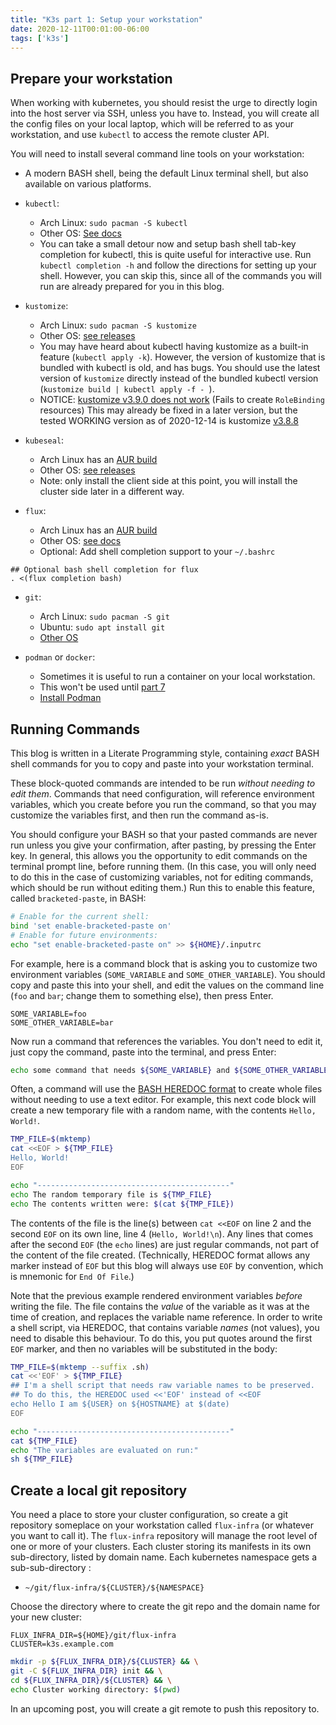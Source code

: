 ```yaml
---
title: "K3s part 1: Setup your workstation"
date: 2020-12-11T00:01:00-06:00
tags: ['k3s']
---
```


## Prepare your workstation

When working with kubernetes, you should resist the urge to directly login into
the host server via SSH, unless you have to. Instead, you will create all the
config files on your local laptop, which will be referred to as your
workstation, and use `kubectl` to access the remote cluster API.

You will need to install several command line tools on your workstation:

 * A modern BASH shell, being the default Linux terminal shell, but also
   available on various platforms.
 * `kubectl`:
   * Arch Linux: `sudo pacman -S kubectl`
   * Other OS: [See docs](https://kubernetes.io/docs/tasks/tools/install-kubectl/#install-using-native-package-management)
   * You can take a small detour now and setup bash shell tab-key completion for
     kubectl, this is quite useful for interactive use. Run `kubectl completion
     -h` and follow the directions for setting up your shell. However, you can
     skip this, since all of the commands you will run are already prepared for
     you in this blog.
       
 * `kustomize`:
   * Arch Linux: `sudo pacman -S kustomize`
   * Other OS: [see releases](https://github.com/kubernetes-sigs/kustomize/releases)
   * You may have heard about kubectl having kustomize as a built-in feature
     (`kubectl apply -k`). However, the version of kustomize that is bundled
     with kubectl is old, and has bugs. You should use the latest version of
     `kustomize` directly instead of the bundled kubectl version (`kustomize
     build | kubectl apply -f - `).
   * NOTICE: [kustomize v3.9.0 does not
     work](https://github.com/kubernetes-sigs/kustomize/issues/3340#issue-761638279)
     (Fails to create `RoleBinding` resources) This may already be fixed in a
     later version, but the tested WORKING version as of 2020-12-14 is kustomize
     [v3.8.8](https://github.com/kubernetes-sigs/kustomize/releases/tag/kustomize%2Fv3.8.8)
     
 * `kubeseal`:
 
   * Arch Linux has an [AUR build](https://aur.archlinux.org/packages/kubeseal/)
   * Other OS: [see releases](https://github.com/bitnami-labs/sealed-secrets/releases)
   * Note: only install the client side at this point, you will install the
     cluster side later in a different way.

 * `flux`:
 
   * Arch Linux has an [AUR build](https://aur.archlinux.org/packages/flux-go/)
   * Other OS: [see docs](https://github.com/fluxcd/flux2/tree/main/install)
   * Optional: Add shell completion support to your `~/.bashrc`
   
```env-static
## Optional bash shell completion for flux
. <(flux completion bash)
```

 * `git`:
   * Arch Linux: `sudo pacman -S git`
   * Ubuntu: `sudo apt install git`
   * [Other OS](https://git-scm.com/downloads)

 * `podman` or `docker`:
   * Sometimes it is useful to run a container on your local workstation.
   * This won't be used until [part 7](/blog/k3s/k3s-07-mutual-tls)
   * [Install Podman](https://podman.io/getting-started/installation)
   
## Running Commands

This blog is written in a Literate Programming style, containing *exact* BASH
shell commands for you to copy and paste into your workstation terminal.

These block-quoted commands are intended to be run *without needing to edit
them*. Commands that need configuration, will reference environment variables,
which you create before you run the command, so that you may customize the
variables first, and then run the command as-is.

You should configure your BASH so that your pasted commands are never run unless
you give your confirmation, after pasting, by pressing the Enter key. In
general, this allows you the opportunity to edit commands on the terminal prompt
line, before running them. (In this case, you will only need to do this in the
case of customizing variables, not for editing commands, which should be run
without editing them.) Run this to enable this feature, called
`bracketed-paste`, in BASH:

```bash
# Enable for the current shell:
bind 'set enable-bracketed-paste on'
# Enable for future environments:
echo "set enable-bracketed-paste on" >> ${HOME}/.inputrc
```

For example, here is a command block that is asking you to customize two
environment variables (`SOME_VARIABLE` and `SOME_OTHER_VARIABLE`). You should
copy and paste this into your shell, and edit the values on the command line
(`foo` and `bar`; change them to something else), then press Enter.

```env
SOME_VARIABLE=foo
SOME_OTHER_VARIABLE=bar
```

Now run a command that references the variables. You don't need to edit it, just
copy the command, paste into the terminal, and press Enter:

```bash
echo some command that needs ${SOME_VARIABLE} and ${SOME_OTHER_VARIABLE}
```

Often, a command will use the [BASH HEREDOC
format](https://tldp.org/LDP/abs/html/here-docs.html) to create whole files
without needing to use a text editor. For example, this next code block will
create a new temporary file with a random name, with the contents `Hello,
World!`. 

```bash
TMP_FILE=$(mktemp)
cat <<EOF > ${TMP_FILE}
Hello, World!
EOF

echo "-------------------------------------------"
echo The random temporary file is ${TMP_FILE}
echo The contents written were: $(cat ${TMP_FILE})
```

The contents of the file is the line(s) between `cat <<EOF` on line 2 and the
second `EOF` on its own line, line 4 (`Hello, World!\n`). Any lines that comes
after the second `EOF` (the `echo` lines) are just regular commands, not part of
the content of the file created. (Technically, HEREDOC format allows any marker
instead of `EOF` but this blog will always use `EOF` by convention, which is
mnemonic for `End Of File`.)

Note that the previous example rendered environment variables *before* writing
the file. The file contains the *value* of the variable as it was at the time of
creation, and replaces the variable name reference. In order to write a shell
script, via HEREDOC, that contains variable *names* (not values), you need to
disable this behaviour. To do this, you put quotes around the first `EOF`
marker, and then no variables will be substituted in the body:

```bash
TMP_FILE=$(mktemp --suffix .sh)
cat <<'EOF' > ${TMP_FILE}
## I'm a shell script that needs raw variable names to be preserved.
## To do this, the HEREDOC used <<'EOF' instead of <<EOF
echo Hello I am ${USER} on ${HOSTNAME} at $(date)
EOF

echo "-------------------------------------------"
cat ${TMP_FILE}
echo "The variables are evaluated on run:"
sh ${TMP_FILE}
```

## Create a local git repository

You need a place to store your cluster configuration, so create a git repository
someplace on your workstation called `flux-infra` (or whatever you want to call
it). The `flux-infra` repository will manage the root level of one or more of
your clusters. Each cluster storing its manifests in its own sub-directory,
listed by domain name. Each kubernetes namespace gets a sub-sub-directory :
 * `~/git/flux-infra/${CLUSTER}/${NAMESPACE}` 
 
Choose the directory where to create the git repo and the domain name for your
new cluster:

```env
FLUX_INFRA_DIR=${HOME}/git/flux-infra
CLUSTER=k3s.example.com
```

```bash
mkdir -p ${FLUX_INFRA_DIR}/${CLUSTER} && \
git -C ${FLUX_INFRA_DIR} init && \
cd ${FLUX_INFRA_DIR}/${CLUSTER} && \
echo Cluster working directory: $(pwd)
```

In an upcoming post, you will create a git remote to push this repository to.
